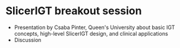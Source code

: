 # SlicerIGT breakout session
* Presentation by Csaba Pinter, Queen's University about basic IGT concepts, high-level SlicerIGT design, and clinical applications
* Discussion
